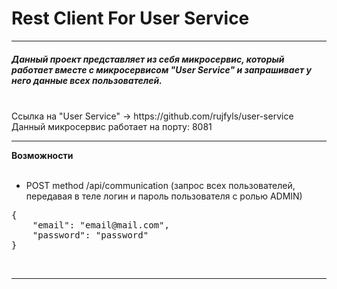 <h1>Rest Client For User Service</h1>


__________________________________________________

<h5>Данный проект представляет из себя микросервис, который работает вместе с микросервисом "User Service" и запрашивает у него данные всех пользователей.</h5>
<br>
Ссылка на "User Service" -> https://github.com/rujfyls/user-service
<br>
Данный микросервис работает на порту: 8081

---------------------------------------------------

**Возможности**
<br><br>

- POST method /api/communication (запрос всех пользователей, передавая в теле логин и пароль пользователя с ролью ADMIN) <br>
<pre>
{
    "email": "email@mail.com",
    "password": "password"
}
</pre>
<br>


--------------------------------------------------------
